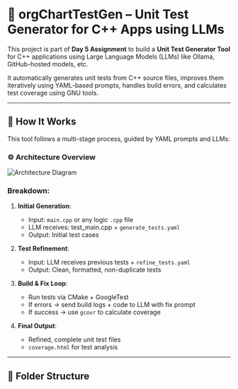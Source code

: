 # 🧪 orgChartTestGen – Unit Test Generator for C++ Apps using LLMs

This project is part of **Day 5 Assignment** to build a **Unit Test Generator Tool** for C++ applications using Large Language Models (LLMs) like Ollama, GitHub-hosted models, etc.

It automatically generates unit tests from C++ source files, improves them iteratively using YAML-based prompts, handles build errors, and calculates test coverage using GNU tools.

---

## 🔧 How It Works

This tool follows a multi-stage process, guided by YAML prompts and LLMs:

### ⚙️ Architecture Overview

![Architecture Diagram](./prompts/architecture.png)

### Breakdown:

1. **Initial Generation**:
   - Input: `main.cpp` or any logic `.cpp` file
   - LLM receives: test_main.cpp + `generate_tests.yaml`
   - Output: Initial test cases

2. **Test Refinement**:
   - Input: LLM receives previous tests + `refine_tests.yaml`
   - Output: Clean, formatted, non-duplicate tests

3. **Build & Fix Loop**:
   - Run tests via CMake + GoogleTest
   - If errors → send build logs + code to LLM with fix prompt
   - If success → use `gcovr` to calculate coverage

4. **Final Output**:
   - Refined, complete unit test files
   - `coverage.html` for test analysis

---

## 📁 Folder Structure

